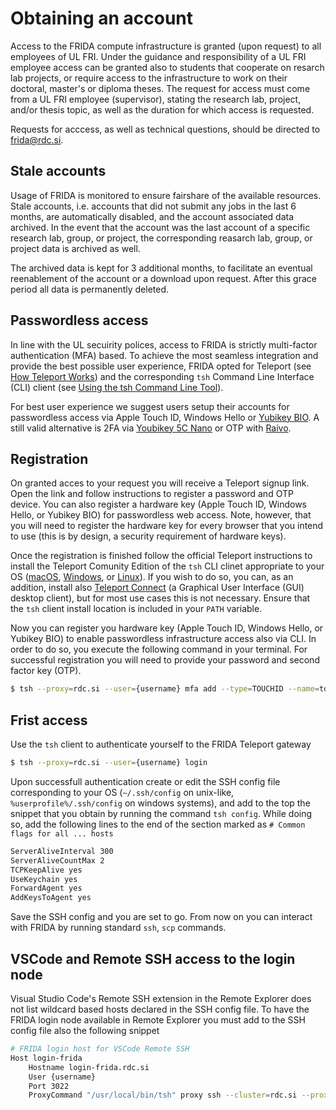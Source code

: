 # Obtaining an account

Access to the FRIDA compute infrastructure is granted (upon request) to all employees of UL FRI. Under the guidance and responsibility of a UL FRI employee access can be granted also to students that cooperate on resarch lab projects, or require access to the infrastructure to work on their doctoral, master's or diploma theses. The request for access must come from a UL FRI employee (supervisor), stating the research lab, project, and/or thesis topic, as well as the duration for which access is requested.

Requests for acccess, as well as technical questions, should be directed to frida@rdc.si.

## Stale accounts

Usage of FRIDA is monitored to ensure fairshare of the available resources. Stale accounts, i.e. accounts that did not submit any jobs in the last 6 months, are automatically disabled, and the account associated data archived. In the event that the account was the last account of a specific research lab, group, or project, the corresponding reasarch lab, group, or project data is archived as well.

The archived data is kept for 3 additional months, to facilitate an eventual reenablement of the account or a download upon request. After this grace period all data is permanently deleted.

## Passwordless access

In line with the UL secuirity polices, access to FRIDA is strictly multi-factor authentication (MFA) based. To achieve the most seamless integration and provide the best possible user experience, FRIDA opted for Teleport (see [How Teleport Works](https://goteleport.com/how-it-works/)) and the corresponding `tsh` Command Line Interface (CLI) client (see [Using the tsh Command Line Tool](https://goteleport.com/docs/connect-your-client/introduction/)).

For best user experience we suggest users setup their accounts for passwordless access via Apple Touch ID, Windows Hello or [Yubikey BIO](https://www.yubico.com/si/product/yubikey-bio-series/yubikey-c-bio/). A still valid alternative is 2FA via [Youbikey 5C Nano](https://www.yubico.com/si/product/yubikey-5c-nano/) or OTP with [Raivo](https://raivo-otp.com).

## Registration

On granted acces to your request you will receive a Teleport signup link. Open the link and follow instructions to register a password and OTP device. You can also register a hardware key (Apple Touch ID, Windows Hello, or Yubikey BIO) for passwordless web access. Note, however, that you will need to register the hardware key for every browser that you intend to use (this is by design, a security requirement of hardware keys).

Once the registration is finished follow the official Teleport instructions to install the Teleport Comunity Edition of the `tsh` CLI clinet appropriate to your OS ([macOS](https://goteleport.com/docs/installation/#macos), [Windows](https://goteleport.com/docs/installation/#windows-tsh-client-only), or [Linux](https://goteleport.com/docs/installation/#linux)). If you wish to do so, you can, as an addition, install also [Teleport Connect](https://goteleport.com/docs/connect-your-client/teleport-connect/) (a Graphical User Interface (GUI) desktop client), but for most use cases this is not necessary. Ensure that the `tsh` client install location is included in your `PATH` variable.

Now you can register you hardware key (Apple Touch ID, Windows Hello, or Yubikey BIO) to enable passwordless infrastructure access also via CLI. In order to do so, you execute the following command in your terminal. For successful registration you will need to provide your password and second factor key (OTP).
```bash
$ tsh --proxy=rdc.si --user={username} mfa add --type=TOUCHID --name=touchid.cli
```

<!--
**Kako je z več browserji?, Kako je z registracijo mfa v CLI?**

*_Note that on Apple you have to install the signed ???_

_kako vzpostaviti passwordless, in kako registrirat 2FA via 5C Nano (tudi OTP z Raivo / google auth ...?)_
-->

## Frist access

Use the `tsh` client to authenticate yourself to the FRIDA Teleport gateway
```bash
$ tsh --proxy=rdc.si --user={username} login
```

Upon successfull authentication create or edit the SSH config file corresponding to your OS (`~/.ssh/config` on unix-like, `%userprofile%/.ssh/config` on windows systems), and add to the top the snippet that you obtain by running the command `tsh config`. While doing so, add the following lines to the end of the section marked as `# Common flags for all ... hosts`
```bash
ServerAliveInterval 300
ServerAliveCountMax 2
TCPKeepAlive yes
UseKeychain yes
ForwardAgent yes
AddKeysToAgent yes
```

Save the SSH config and you are set to go. From now on you can interact with FRIDA by running standard `ssh`, `scp` commands.

## VSCode and Remote SSH access to the login node

Visual Studio Code's Remote SSH extension in the Remote Explorer does not list wildcard based hosts declared in the SSH config file. To have the FRIDA login node available in Remote Explorer you must add to the SSH config file also the following snippet
```bash
# FRIDA login host for VSCode Remote SSH
Host login-frida
    Hostname login-frida.rdc.si
    User {username}
    Port 3022
    ProxyCommand "/usr/local/bin/tsh" proxy ssh --cluster=rdc.si --proxy=rdc.si:443 %r@%h:%p
```
